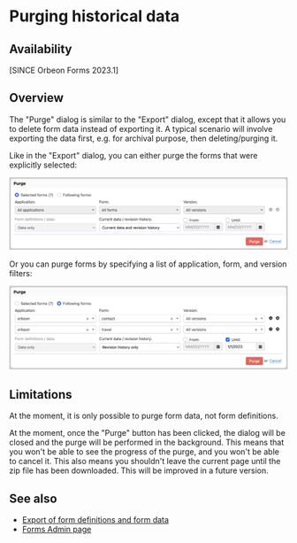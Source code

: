 # Purging historical data

## Availability

[SINCE Orbeon Forms 2023.1]

## Overview

The "Purge" dialog is similar to the "Export" dialog, except that it allows you to delete form data instead of exporting it. A typical scenario will involve exporting the data first, e.g. for archival purpose, then deleting/purging it.

Like in the "Export" dialog, you can either purge the forms that were explicitly selected:

![Purge selected forms](../images/purge-selected-forms.png)

Or you can purge forms by specifying a list of application, form, and version filters:

![Purge following forms](../images/purge-following-forms.png)

## Limitations

At the moment, it is only possible to purge form data, not form definitions.

At the moment, once the "Purge" button has been clicked, the dialog will be closed and the purge will be performed in the background. This means that you won't be able to see the progress of the purge, and you won't be able to cancel it. This also means you shouldn't leave the current page until the zip file has been downloaded. This will be improved in a future version.

## See also

- [Export of form definitions and form data](exporting-form-definitions-and-form-data.md)
- [Forms Admin page](forms-admin-page.md)
